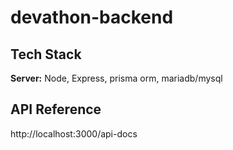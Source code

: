 # devathon-backend

## Tech Stack


**Server:** Node, Express, prisma orm, mariadb/mysql

## API Reference
http://localhost:3000/api-docs